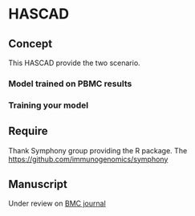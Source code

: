 # HASCAD
## Concept
This HASCAD provide the two scenario.

### Model trained on PBMC results

### Training your model

## Require

Thank Symphony group providing the R package. The https://github.com/immunogenomics/symphony


## Manuscript
Under review on [BMC journal](https://www.biomedcentral.com/) 
